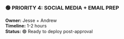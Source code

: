 ### 🟢 **PRIORITY 4: SOCIAL MEDIA + EMAIL PREP**

**Owner:** Jesse + Andrew  
**Timeline:** 1-2 hours  
**Status:** 🟢 Ready to deploy post-approval

